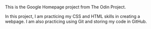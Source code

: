 This is the Google Homepage project from The Odin Project.

In this project, I am practicing my CSS and HTML skills in creating a webpage. I am also practicing using Git and storing my code in GitHub.